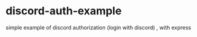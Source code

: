 # discord-auth-example
simple example of discord authorization (login with discord) , with express 
